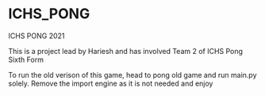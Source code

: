 # ICHS_PONG
ICHS PONG 2021
 
 This is a project lead by Hariesh and has involved Team 2 of ICHS Pong Sixth Form
 
 To run the old verison of this game, head to pong old game and run main.py solely. Remove the import engine as it is not needed and enjoy
